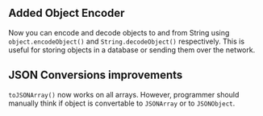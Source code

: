 ## Added Object Encoder
Now you can encode and decode objects to and from String
using `object.encodeObject()` and `String.decodeObject()` respectively.
This is useful for storing objects in a database or sending them over the network.
## JSON Conversions improvements
`toJSONArray()` now works on all arrays. However, programmer should manually think if object is convertable to `JSONArray` or to `JSONObject`.